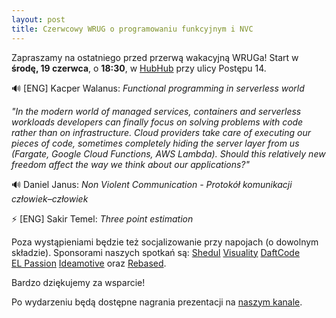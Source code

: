 ```yaml
---
layout: post
title: Czerwcowy WRUG o programowaniu funkcyjnym i NVC
---
```


Zapraszamy na ostatniego przed przerwą wakacyjną WRUGa!
Start w **środę, 19 czerwca**, o **18:30**, w [HubHub](https://www.hubhub.com/pl/warszawa-postepu14/) przy ulicy Postępu 14.

🔊 [ENG] Kacper Walanus: _Functional programming in serverless world_

_"In the modern world of managed services, containers and serverless workloads developers can finally focus on solving problems with code rather than on infrastructure. Cloud providers take care of executing our pieces of code, sometimes completely hiding the server layer from us (Fargate, Google Cloud Functions, AWS Lambda). Should this relatively new freedom affect the way we think about our applications?"_

🔊 Daniel Janus: _Non Violent Communication - Protokół komunikacji człowiek–człowiek_

⚡ [ENG] Sakir Temel: _Three point estimation_

Poza wystąpieniami będzie też socjalizowanie przy napojach (o dowolnym składzie).
Sponsorami naszych spotkań są:
[Shedul](https://www.shedul.com/)
[Visuality](http://www.visuality.pl/)
[DaftCode](https://daftcode.pl/)
[EL Passion](https://www.elpassion.com/)
[Ideamotive](https://ideamotive.co/) oraz
[Rebased](https://rebased.pl/).

Bardzo dziękujemy za wsparcie!

Po wydarzeniu będą dostępne nagrania prezentacji na [naszym kanale](https://www.youtube.com/channel/UCfpVS9gIDwdJETGsBZSm5Xw).

